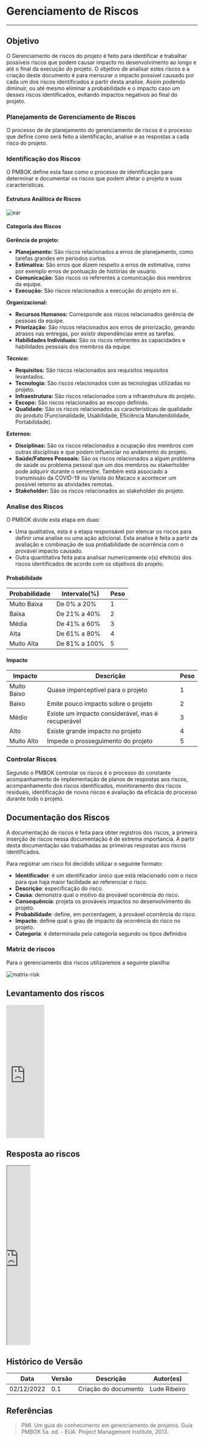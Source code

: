 # Gerenciamento de Riscos

---

## Objetivo

O Gerenciamento de riscos do projeto é feito para identificar e trabalhar possíveis riscos que podem causar impacto no desenvolvimento ao longo e até o final da execução do projeto. O objetivo de analisar estes riscos e a criação deste documento é para mensurar o impacto possível causado por cada um dos riscos identificados a partir desta analise. Assim podendo diminuir, ou até mesmo eliminar a probabilidade e o impacto caso um desses riscos identificados, evitando impactos negativos ao final do projeto.

### Planejamento de Gerenciamento de Riscos

O processo de de planejamento do gerenciamento de riscos é o processo que define como será feito a identificação, analise e as respostas a cada risco do projeto.

### Identificação dos Riscos

O PMBOK define esta fase como o processo de identificação para determinar e documentar os riscos que podem afetar o projeto e suas caracteristicas.

#### Estrutura Análitica de Riscos

![ear](https://i.imgur.com/4v5CioV.png)

#### Categoria dos Riscos

**Gerência de projeto:**

- **Planejamento:** São riscos relacionados a erros de planejamento, como tarefas grandes em períodos curtos.
- **Estimativa:** São erros que dizem respeito a erros de estimativa, como por exemplo erros de pontuação de histórias de usuário.
- **Comunicação:** São riscos os referentes a comunicação dos membros da equipe.
- **Execução:** São riscos relacionados a execução do projeto em si.

**Organizacional:**

- **Recursos Humanos:** Corresponde aos riscos relacionados gerência de pessoas da equipe.
- **Priorização:** São riscos relacionados aos erros de priorização, gerando atrasos nas entregas, por existir dependências entre as tarefas.
- **Habilidades Individuais:** São os riscos referentes às capacidades e habilidades pessoais dos membros da equipe.

**Técnico:**

- **Requisitos:** São riscos relacionados aos requisitos requisitos levantados.
- **Tecnologia:** São riscos relacionados com as tecnologias utilizadas no projeto.
- **Infraestrutura:** São riscos relacionados com a infraestrutura do projeto.
- **Escopo:** São riscos relacionados ao escopo definido.
- **Qualidade:** São os riscos relacionados as características de qualidade do produto (Funcionalidade, Usabilidade, Eficiência Manutenibilidade, Portabilidade).

**Externos:**

- **Disciplinas:** São os riscos relacionados a ocupação dos membros com outras disciplinas e que podem influenciar no andamento do projeto.
- **Saúde/Fatores Pessoais:** São os riscos relacionados a algum problema de saúde ou problema pessoal que um dos membros ou stakerholder pode adquirir durante o semestre. Também está associado a transmissão da COVID-19 ou Varíola do Macaco e acontecer um possível retorno as atividades remotas.
- **Stakeholder:** São os riscos relacionados ao stakeholder do projeto.

### Analise dos Riscos

O PMBOK divide esta etapa em duas:

- Uma qualitativa, esta é a etapa responsável por elencar os riscos para definir uma analise ou uma ação adicional. Esta analise é feita a partir da avaliação e combinação de sua probabilidade de ocorrência com o provável impacto causado.
- Outra quantitativa feita para analisar numericamente o(s) efeito(s) dos riscos identificados de acordo com os objetivos do projeto.

#### Probabilidade

| **Probabilidade** | **Intervalo(%)** | **Peso** |
| ----------------- | ---------------- | -------- |
| Muito Baixa       | De 0% a 20%      | 1        |
| Baixa             | De 21% a 40%     | 2        |
| Média             | De 41% a 60%     | 3        |
| Alta              | De 61% a 80%     | 4        |
| Muito Alta        | De 81% a 100%    | 5        |

#### Impacto

| **Impacto** | **Descrição**                                     | **Peso** |
| ----------- | ------------------------------------------------- | -------- |
| Muito Baixo | Quase imperceptível para o projeto                | 1        |
| Baixo       | Emite pouco impacto sobre o projeto               | 2        |
| Médio       | Existe um impacto considerável, mas é recuperável | 3        |
| Alto        | Existe grande impacto no projeto                  | 4        |
| Muito Alto  | Impede o prosseguimento do projeto                | 5        |

### Controlar Riscos

Segundo o PMBOK controlar os riscos é o processo do constante acompanhamento de implementação de planos de respostas aos riscos, acompanhamento dos riscos identificados, monitoramento dos riscos residuais, identificação de novos riscos e avaliação da eficácia do processo durante todo o projeto.

## Documentação dos Riscos

A documentação de riscos é feita para obter registros dos riscos, a primeira inserção de riscos nessa documentação é de extrema importancia. A partir desta documentação sáo trabalhadas as primeiras respostas aos riscos identificados.

Para registrar um risco foi decidido utilizar o seguinte formato:

- **Identificador**: é um identificador único que está relacionado com o risco para que haja maior facilidade ao referenciar o risco.
- **Descrição**: especificação do risco.
- **Causa**: demonstra qual o motivo da provável ocorrência do risco.
- **Consequência**: projeta os prováveis impactos no desenvolvimento do projeto.
- **Probabilidade**: define, em porcentagem, a provável ocorrência do risco.
- **Impacto**: define qual o grau de impacto da ocorrência do risco no projeto.
- **Categoria**: é determinada pela categoria segundo os tipos definidos

### Matriz de riscos

Para o gerenciamento dos riscos utilizaremos a seguinte planilha:

![matrix-risk](https://i.imgur.com/XgRpEhO.png)

## Levantamento dos riscos

<iframe width="100" height="350" frameborder="0" scrolling="no" src="https://unbbr-my.sharepoint.com/personal/150137770_aluno_unb_br/_layouts/15/Doc.aspx?sourcedoc={094a6eb2-dd36-4540-b34e-825f17d0b04e}&action=embedview&wdAllowInteractivity=False&Item=Tabela1"></iframe>

## Resposta ao riscos

<iframe width="60" height="470" frameborder="100" scrolling="no" src="https://unbbr-my.sharepoint.com/personal/150137770_aluno_unb_br/_layouts/15/Doc.aspx?sourcedoc={094a6eb2-dd36-4540-b34e-825f17d0b04e}&action=embedview&wdAllowInteractivity=False&Item=Tabela2&wdInConfigurator=True&wdInConfigurator=True&edesNext=true&edrtees6=false&resen=false"></iframe>

<!-- ## Burndown de riscos -->

## Histórico de Versão

| Data       | Versão | Descrição             | Autor(es)     |
| ---------- | ------ | --------------------- | ------------- |
| 02/12/2022 | 0.1    | Criação do documento  | Lude Ribeiro  |

## Referências

> PMI. Um guia do conhecimento em gerenciamento de projetos. Guia PMBOK 5a. ed. - EUA: Project Management Institute, 2013.
